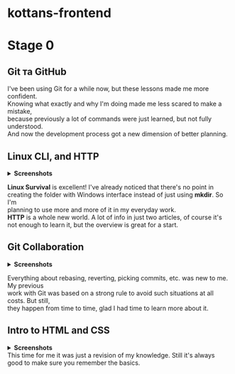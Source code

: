 # kottans-frontend

# Stage 0
## Git та GitHub
I've been using Git for a while now, but these lessons made me more confident.  
Knowing what exactly and why I'm doing made me less scared to make a mistake,  
because previously a lot of commands were just learned, but not fully understood.  
And now the development process got a new dimension of better planning.

## Linux CLI, and HTTP

<details>
<summary><b>Screenshots</b></summary>

![lesson1](/task_linux_cli/linux1.png)
![lesson2](/task_linux_cli/linux2.png)
![lesson3](/task_linux_cli/linux3.png)
![lesson4](/task_linux_cli/linux4.png)

</details>

**Linux Survival** is excellent! I've already noticed that there's no point in  
creating the folder with Windows interface instead of just using **mkdir**. So I'm  
planning to use more and more of it in my everyday work.  
**HTTP** is a whole new world. A lot of info in just two articles, of course it's  
not enough to learn it, but the overview is great for a start.

## Git Collaboration

<details>
<summary><b>Screenshots</b></summary>

![lesson1](/task_git_collaboration/git1.png)
![lesson2](/task_git_collaboration/git2.png)
![lesson3](/task_git_collaboration/git-g.png)

</details>

Everything about rebasing, reverting, picking commits, etc. was new to me. My previous  
work with Git was based on a strong rule to avoid such situations at all costs. But still,  
they happen from time to time, glad I had time to learn more about it.

## Intro to HTML and CSS

<details>
<summary><b>Screenshots</b></summary>

![lesson1](/task_html_css_intro/html1.png)
![lesson2](/task_html_css_intro/html2.png)
![lesson3](/task_html_css_intro/codecademy.png)

</details>
This time for me it was just a revision of my knowledge. Still it's always good to make sure you remember the basics.
